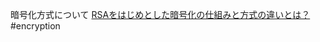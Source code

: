 暗号化方式について
[RSAをはじめとした暗号化の仕組みと方式の違いとは？](https://eset-info.canon-its.jp/malware_info/special/detail/200908.html)
#encryption 